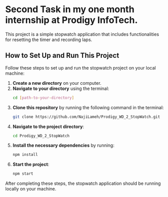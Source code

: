 # Second Task in my one month internship at Prodigy InfoTech.

This project is a simple stopwatch application that includes functionalities for resetting the timer and recording laps.

## How to Set Up and Run This Project

Follow these steps to set up and run the stopwatch project on your local machine:

1. **Create a new directory** on your computer.
2. **Navigate to your directory** using the terminal:
   ```bash
   cd [path-to-your-directory]
   ```
3. **Clone this repository** by running the following command in the terminal:
   ```bash
   git clone https://github.com/NajiLameh/Prodigy_WD_2_StopWatch.git
   ```
4. **Navigate to the project directory**:
   ```bash
   cd Prodigy_WD_2_StopWatch
   ```
5. **Install the necessary dependencies** by running:
   ```bash
   npm install
   ```
6. **Start the project**:
   ```bash
   npm start
   ```

After completing these steps, the stopwatch application should be running locally on your machine.
